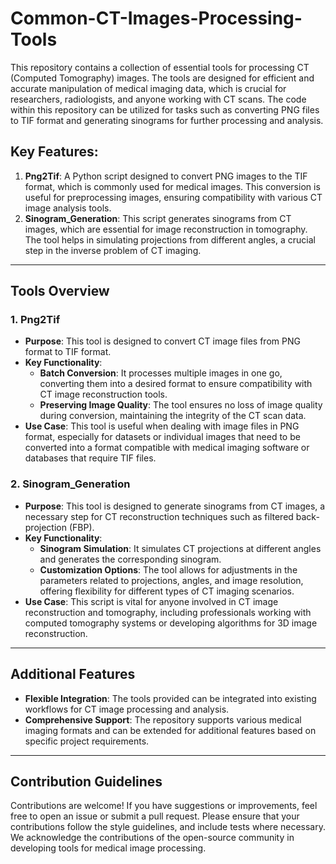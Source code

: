 # Common-CT-Images-Processing-Tools

This repository contains a collection of essential tools for processing CT (Computed Tomography) images. The tools are designed for efficient and accurate manipulation of medical imaging data, which is crucial for researchers, radiologists, and anyone working with CT scans. The code within this repository can be utilized for tasks such as converting PNG files to TIF format and generating sinograms for further processing and analysis.

## Key Features:

1. **Png2Tif**: A Python script designed to convert PNG images to the TIF format, which is commonly used for medical images. This conversion is useful for preprocessing images, ensuring compatibility with various CT image analysis tools.
2. **Sinogram_Generation**: This script generates sinograms from CT images, which are essential for image reconstruction in tomography. The tool helps in simulating projections from different angles, a crucial step in the inverse problem of CT imaging.

---

## Tools Overview

### 1. **Png2Tif**

- **Purpose**: This tool is designed to convert CT image files from PNG format to TIF format.
- **Key Functionality**:
  - **Batch Conversion**: It processes multiple images in one go, converting them into a desired format to ensure compatibility with CT image reconstruction tools.
  - **Preserving Image Quality**: The tool ensures no loss of image quality during conversion, maintaining the integrity of the CT scan data.
- **Use Case**: This tool is useful when dealing with image files in PNG format, especially for datasets or individual images that need to be converted into a format compatible with medical imaging software or databases that require TIF files.

### 2. **Sinogram_Generation**

- **Purpose**: This tool is designed to generate sinograms from CT images, a necessary step for CT reconstruction techniques such as filtered back-projection (FBP).
- **Key Functionality**:
  - **Sinogram Simulation**: It simulates CT projections at different angles and generates the corresponding sinogram.
  - **Customization Options**: The tool allows for adjustments in the parameters related to projections, angles, and image resolution, offering flexibility for different types of CT imaging scenarios.
- **Use Case**: This script is vital for anyone involved in CT image reconstruction and tomography, including professionals working with computed tomography systems or developing algorithms for 3D image reconstruction.

---

## Additional Features

- **Flexible Integration**: The tools provided can be integrated into existing workflows for CT image processing and analysis.
- **Comprehensive Support**: The repository supports various medical imaging formats and can be extended for additional features based on specific project requirements.

---

## Contribution Guidelines

Contributions are welcome! If you have suggestions or improvements, feel free to open an issue or submit a pull request. Please ensure that your contributions follow the style guidelines, and include tests where necessary. We acknowledge the contributions of the open-source community in developing tools for medical image processing. 
